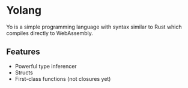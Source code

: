 # Yolang

Yo is a simple programming language with syntax similar to Rust which compiles directly to WebAssembly.

## Features
- Powerful type inferencer
- Structs
- First-class functions (not closures yet)